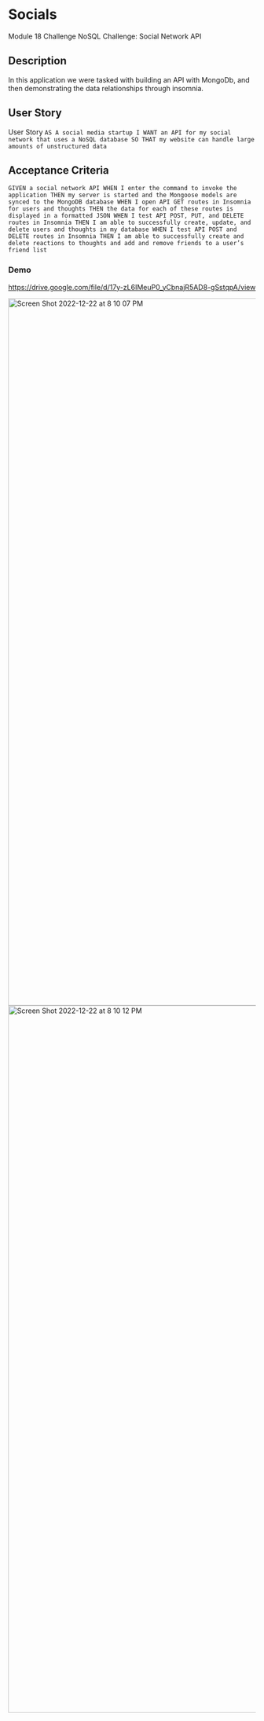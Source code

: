 # Socials 
Module 18 Challenge
NoSQL Challenge: Social Network API

## Description
In this application we were tasked with building an API with MongoDb, and then demonstrating the data relationships through insomnia.

## User Story
User Story 
`AS A social media startup
I WANT an API for my social network that uses a NoSQL database
SO THAT my website can handle large amounts of unstructured data`

## Acceptance Criteria
`GIVEN a social network API
WHEN I enter the command to invoke the application
THEN my server is started and the Mongoose models are synced to the MongoDB database
WHEN I open API GET routes in Insomnia for users and thoughts
THEN the data for each of these routes is displayed in a formatted JSON
WHEN I test API POST, PUT, and DELETE routes in Insomnia
THEN I am able to successfully create, update, and delete users and thoughts in my database
WHEN I test API POST and DELETE routes in Insomnia
THEN I am able to successfully create and delete reactions to thoughts and add and remove friends to a user’s friend list`

### Demo
https://drive.google.com/file/d/17y-zL6IMeuP0_yCbnajR5AD8-gSstqpA/view

<img width="1440" alt="Screen Shot 2022-12-22 at 8 10 07 PM" src="https://user-images.githubusercontent.com/113868025/209269595-ca0d7d65-c5ee-4cda-82da-9152bc5f59cc.png">
<img width="1440" alt="Screen Shot 2022-12-22 at 8 10 12 PM" src="https://user-images.githubusercontent.com/113868025/209269620-9abc8b5e-6d3c-4e39-a8bb-dcaefcc90539.png">
